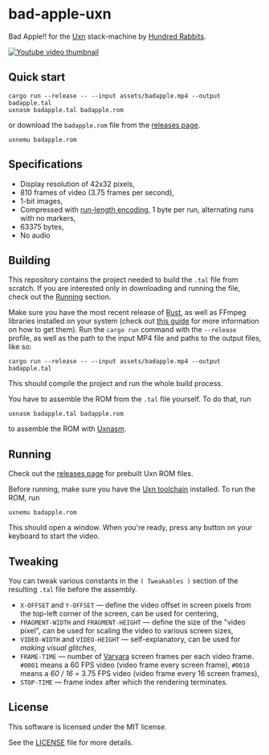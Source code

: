 # bad-apple-uxn

Bad Apple!! for the [Uxn](https://100r.co/site/uxn.html) stack-machine by [Hundred Rabbits](https://100r.co/site/home.html).

[![Youtube video thumbnail](https://img.youtube.com/vi/YfCyzwASzJ4/0.jpg)](https://www.youtube.com/watch?v=YfCyzwASzJ4)

## Quick start

```console
cargo run --release -- --input assets/badapple.mp4 --output badapple.tal
uxnasm badapple.tal badapple.rom
```
or download the `badapple.rom` file from the [releases page](https://github.com/karolbelina/bad-apple-uxn/releases).
```console
uxnemu badapple.rom
```

## Specifications

- Display resolution of 42x32 pixels,
- 810 frames of video (3.75 frames per second),
- 1-bit images,
- Compressed with [run-length encoding](https://en.wikipedia.org/wiki/Run-length_encoding), 1 byte per run, alternating runs with no markers,
- 63375 bytes,
- No audio

## Building

This repository contains the project needed to build the `.tal` file from scratch. If you are interested only in downloading and running the file, check out the [Running](#running) section.

Make sure you have the most recent release of [Rust](https://www.rust-lang.org/), as well as FFmpeg libraries installed on your system (check out [this guide](https://github.com/zmwangx/rust-ffmpeg/wiki/Notes-on-building) for more information on how to get them). Run the `cargo run` command with the `--release` profile, as well as the path to the input MP4 file and paths to the output files, like so:
```console
cargo run --release -- --input assets/badapple.mp4 --output badapple.tal
```
This should compile the project and run the whole build process.

You have to assemble the ROM from the `.tal` file yourself. To do that, run
```console
uxnasm badapple.tal badapple.rom
```
to assemble the ROM with [Uxnasm](https://git.sr.ht/~rabbits/uxn/tree/main/item/src/uxnasm.c).

## Running

Check out the [releases page](https://github.com/karolbelina/bad-apple-uxn/releases) for prebuilt Uxn ROM files.

Before running, make sure you have the [Uxn toolchain](https://git.sr.ht/~rabbits/uxn) installed. To run the ROM, run
```console
uxnemu badapple.rom
```
This should open a window. When you're ready, press any button on your keyboard to start the video.

## Tweaking

You can tweak various constants in the `( Tweakables )` section of the resulting `.tal` file before the assembly.
- `X-OFFSET` and `Y-OFFSET` &mdash; define the video offset in screen pixels from the top-left corner of the screen, can be used for centering,
- `FRAGMENT-WIDTH` and `FRAGMENT-HEIGHT` &mdash; define the size of the "video pixel", can be used for scaling the video to various screen sizes,
- `VIDEO-WIDTH` and `VIDEO-HEIGHT` &mdash; self-explanatory, can be used for _making visual glitches_,
- `FRAME-TIME` &mdash; number of [Varvara](https://wiki.xxiivv.com/site/varvara.html) screen frames per each video frame. `#0001` means a 60 FPS video (video frame every screen frame), `#0010` means a _60 / 16 =_ 3.75 FPS video (video frame every 16 screen frames),
- `STOP-TIME` &mdash; frame index after which the rendering terminates.

## License

This software is licensed under the MIT license.

See the [LICENSE](LICENSE) file for more details.

